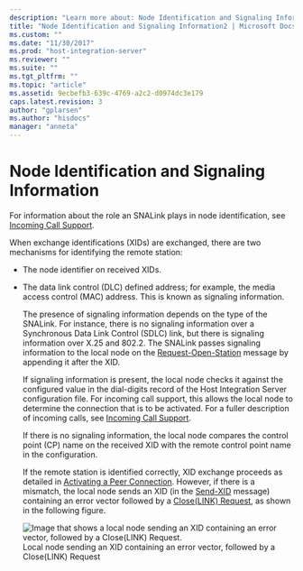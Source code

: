 ```yaml
---
description: "Learn more about: Node Identification and Signaling Information"
title: "Node Identification and Signaling Information2 | Microsoft Docs"
ms.custom: ""
ms.date: "11/30/2017"
ms.prod: "host-integration-server"
ms.reviewer: ""
ms.suite: ""
ms.tgt_pltfrm: ""
ms.topic: "article"
ms.assetid: 9ecbefb3-639c-4769-a2c2-d0974dc3e179
caps.latest.revision: 3
author: "gplarsen"
ms.author: "hisdocs"
manager: "anneta"
---
```

# Node Identification and Signaling Information
For information about the role an SNALink plays in node identification, see [Incoming Call Support](../core/incoming-call-support-snadis-2.md).  
  
 When exchange identifications (XIDs) are exchanged, there are two mechanisms for identifying the remote station:  
  
- The node identifier on received XIDs.  
  
- The data link control (DLC) defined address; for example, the media access control (MAC) address. This is known as signaling information.  
  
  The presence of signaling information depends on the type of the SNALink. For instance, there is no signaling information over a Synchronous Data Link Control (SDLC) link, but there is signaling information over X.25 and 802.2. The SNALink passes signaling information to the local node on the [Request-Open-Station](./request-open-station2.md) message by appending it after the XID.  
  
  If signaling information is present, the local node checks it against the configured value in the dial-digits record of the Host Integration Server configuration file. For incoming call support, this allows the local node to determine the connection that is to be activated. For a fuller description of incoming calls, see [Incoming Call Support](../core/incoming-call-support-snadis-2.md).  
  
  If there is no signaling information, the local node compares the control point (CP) name on the received XID with the remote control point name in the configuration.  
  
  If the remote station is identified correctly, XID exchange proceeds as detailed in [Activating a Peer Connection](../core/activating-a-peer-connection-snadis-1.md). However, if there is a mismatch, the local node sends an XID (in the [Send-XID](./send-xid1.md) message) containing an error vector followed by a [Close(LINK) Request](./close-link-request1.md), as shown in the following figure.  
  
  ![Image that shows a local node sending an XID containing an error vector, followed by a Close(LINK) Request.](../core/media/dev3f.gif "dev3f")  
  Local node sending an XID containing an error vector, followed by a Close(LINK) Request
